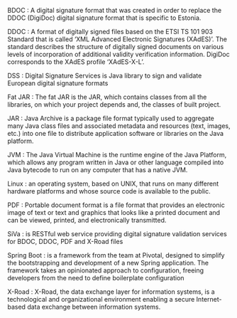 <!--# Definition:-->

BDOC
: A digital signature format that was created in order to replace the DDOC (DigiDoc) digital signature format that is specific to Estonia.

DDOC
: A format of digitally signed files based on the ETSI TS 101 903 Standard that is called ‘XML Advanced Electronic Signatures (XAdES)’. The standard describes the structure of digitally signed documents on various levels of incorporation of additional validity verification information. DigiDoc corresponds to the XAdES profile ‘XAdES-X-L’.

DSS
: Digital Signature Services is Java library to sign and validate European digital signature formats

Fat JAR
: The fat JAR is the JAR, which contains classes from all the libraries, on which your project depends and,
  the classes of built project.

JAR
: Java Archive is a package file format typically used to aggregate many Java class files and associated metadata
  and resources (text, images, etc.) into one file to distribute application software or libraries on the Java platform.

JVM
: The Java Virtual Machine is the runtime engine of the Java Platform, which
  allows any program written in Java or other language compiled into Java bytecode to run on any
  computer that has a native JVM.

Linux
: an operating system, based on UNIX, that runs on many different hardware platforms and whose source
  code is available to the public.

PDF
: Portable document format is a file format that provides an electronic image of text or text and graphics that
  looks like a printed document and can be viewed, printed, and electronically transmitted.

SiVa
: is RESTful web service providing digital signature validation services for BDOC, DDOC, PDF and X-Road
  files

Spring Boot
: is a framework from the team at Pivotal, designed to simplify the bootstrapping and development of a new
  Spring application. The framework takes an opinionated approach to configuration, freeing developers from the
  need to define boilerplate configuration

X-Road
: X-Road, the data exchange layer for information systems, is a technological and organizational environment enabling a secure Internet-based data exchange between information systems.